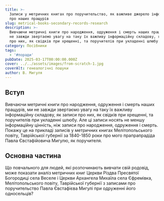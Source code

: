 ```yaml
---
title: >-
  Записи у метричних книгах про поручительство, як важливе джерело інформації
  про наших пращурів
slug: metrical-books-secondary-records-research
description: >-
  Вивчаючи метричні книги про народження, одруження і смерть наших пращурів, ми
  не завжди звертаємо увагу на таку їх важливу інформаційну складову, як записи
  про них, як свідків при хрещенні, та поручителів при укладенні шлюбу.
category: Посібники
tags:
  - '#поради'
pubDate: 2025-03-17T00:00:00.000Z
cover: ../../assets/images/from-scratch-1.jpg
coverAlt: генеалогічні пошуки
author: В. Мигуля
---
```


## Вступ

Вивчаючи метричні книги про народження, одруження і смерть наших пращурів, ми не завжди звертаємо увагу на таку їх важливу інформаційну складову, як записи про них, як свідків при хрещенні, та поручителів при укладенні шлюбу. Але ці записи носять не меншу інформаційну цінність, ніж записи про народження, одруження і смерть. Покажу це на прикладі записів у метричних книгах Мелітопольського повіту, Таврійської губернії за 1840-1850 роки про мого прапрапрадіда Павла Євстафійовича Мигулю, як поручителя.

## Основна частина

Що повчального для людей, які розпочинають вивчати свій родовід, може показати аналіз метричних книг Церкви Різдва Пресвятої Богородиці села Веселе і Церкви Архангела Михаїла села Єфремівка, Мелітопольського повіту, Таврійської губернії з записами про поручительство Павла Євстафієва Мигулі при одруженні його односельців?
